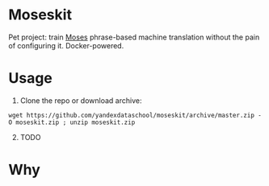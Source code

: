 # Moseskit
Pet project: train [Moses](www.statmt.org/moses/) phrase-based machine translation without the pain of configuring it. Docker-powered.

# Usage

1. Clone the repo or download archive:
```(bash)
wget https://github.com/yandexdataschool/moseskit/archive/master.zip -O moseskit.zip ; unzip moseskit.zip
```
2. TODO


# Why 
